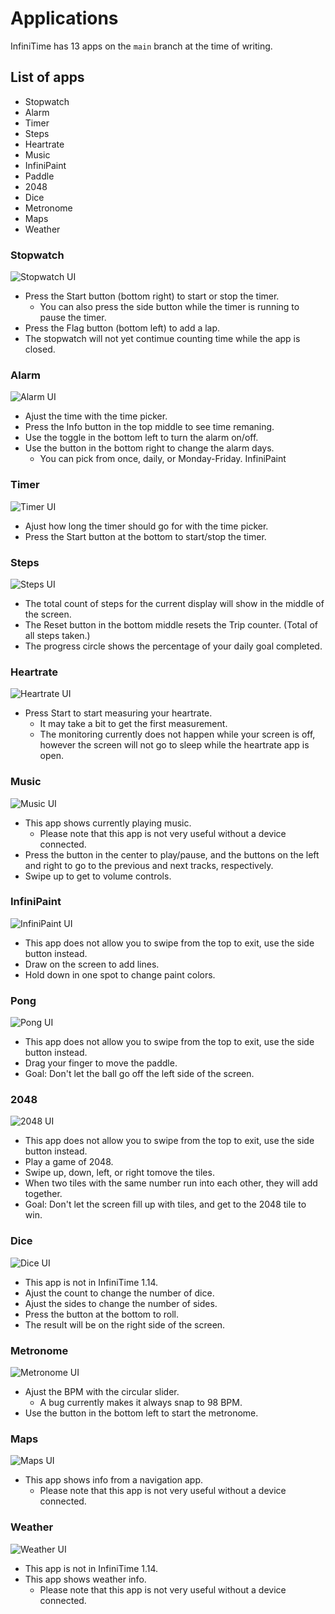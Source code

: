 # Applications

InfiniTime has 13 apps on the `main` branch at the time of writing.

## List of apps
- Stopwatch
- Alarm
- Timer
- Steps
- Heartrate
- Music
- InfiniPaint
- Paddle
- 2048
- Dice
- Metronome
- Maps
- Weather

### Stopwatch
![Stopwatch UI](/doc/gettingStarted/AppsScreenshots/stopwatch.png)
- Press the Start button (bottom right) to start or stop the timer.
   - You can also press the side button while the timer is running to pause the timer.
- Press the Flag button (bottom left) to add a lap.
- The stopwatch will not yet contimue counting time while the app is closed.

### Alarm
![Alarm UI](/doc/gettingStarted/AppsScreenshots/alarm.png)
- Ajust the time with the time picker.
- Press the Info button in the top middle to see time remaning.
- Use the toggle in the bottom left to turn the alarm on/off.
- Use the button in the bottom right to change the alarm days.
   - You can pick from once, daily, or Monday-Friday.
InfiniPaint
### Timer
![Timer UI](/doc/gettingStarted/AppsScreenshots/timer.png)
- Ajust how long the timer should go for with the time picker.
- Press the Start button at the bottom to start/stop the timer.

### Steps
![Steps UI](/doc/gettingStarted/AppsScreenshots/steps.png)
- The total count of steps for the current display will show in the middle of the screen.
- The Reset button in the bottom middle resets the Trip counter. (Total of all steps taken.)
- The progress circle shows the percentage of your daily goal completed.

### Heartrate
![Heartrate UI](/doc/gettingStarted/AppsScreenshots/Heartrate.png)
- Press Start to start measuring your heartrate.
    - It may take a bit to get the first measurement.
    - The monitoring currently does not happen while your screen is off, however the screen will not go to sleep while the heartrate app is open.

### Music
![Music UI](/doc/gettingStarted/AppsScreenshots/Music.png)
- This app shows currently playing music.
    - Please note that this app is not very useful without a device connected.
- Press the button in the center to play/pause, and the buttons on the left and right to go to the previous and next tracks, respectively.
- Swipe up to get to volume controls.

### InfiniPaint
![InfiniPaint UI](/doc/gettingStarted/AppsScreenshots/InfiniPaint.png)
- This app does not allow you to swipe from the top to exit, use the side button instead.
- Draw on the screen to add lines.
- Hold down in one spot to change paint colors.

### Pong
![Pong UI](/doc/gettingStarted/AppsScreenshots/Pong.png)
- This app does not allow you to swipe from the top to exit, use the side button instead.
- Drag your finger to move the paddle.
- Goal: Don't let the ball go off the left side of the screen.

### 2048
![2048 UI](/doc/gettingStarted/AppsScreenshots/2048.png)
- This app does not allow you to swipe from the top to exit, use the side button instead.
- Play a game of 2048.
- Swipe up, down, left, or right tomove the tiles.
- When two tiles with the same number run into each other, they will add together.
- Goal: Don't let the screen fill up with tiles, and get to the 2048 tile to win.

### Dice
![Dice UI](/doc/gettingStarted/AppsScreenshots/Dice.png)
- This app is not in InfiniTime 1.14.
- Ajust the count to change the number of dice.
- Ajust the sides to change the number of sides.
- Press the button at the bottom to roll.
- The result will be on the right side of the screen.

### Metronome
![Metronome UI](/doc/gettingStarted/AppsScreenshots/Metronome.png)
- Ajust the BPM with the circular slider.
    - A bug currently makes it always snap to 98 BPM.
- Use the button in the bottom left to start the metronome.

### Maps
![Maps UI](/doc/gettingStarted/AppsScreenshots/Maps.png)
- This app shows info from a navigation app.
    - Please note that this app is not very useful without a device connected.

### Weather
![Weather UI](/doc/gettingStarted/AppsScreenshots/Weather.png)
- This app is not in InfiniTime 1.14.
- This app shows weather info.
    - Please note that this app is not very useful without a device connected.
